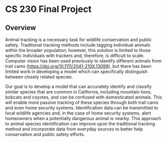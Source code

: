 # CS 230 Final Project

## Overview
Animal tracking is a necessary task for wildlife conservation and public safety. Traditional tracking methods include tagging individual animals within the broader population; however, this solution is limited to those specific individuals with trackers and, therefore, is difficult to scale. Computer vision has been used previously to identify different animals from trail cams (https://doi.org/10.1111/2041-210X.13099), but there has been limited work in developing a model which can specifically distinguish between closely related species.  

Our goal is to develop a model that can accurately identify and classify similar species that are common in California, including mountain lions, bobcats and coyotes, and can be confused with domesticated animals. This will enable more passive tracking of these species through both trail cams and even home security systems. Identification data can be transmitted to local wildlife agencies and, in the case of home security systems, alert homeowners when a potentially dangerous animal is nearby. This approach to animal species identification can improve upon the traditional tracking method and incorporate data from everyday sources to better help conservation and public safety efforts.
